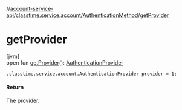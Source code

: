 //[account-service-api](../../../index.md)/[classtime.service.account](../index.md)/[AuthenticationMethod](index.md)/[getProvider](get-provider.md)

# getProvider

[jvm]\
open fun [getProvider](get-provider.md)(): [AuthenticationProvider](../-authentication-provider/index.md)

`.classtime.service.account.AuthenticationProvider provider = 1;`

#### Return

The provider.
